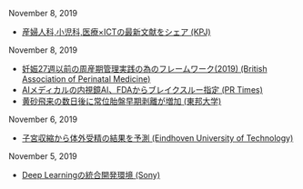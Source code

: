 November 8, 2019
* [産婦人科,小児科,医療×ICTの最新文献をシェア (KPJ)](https://kpjournal.jp/)

November 8, 2019
* [妊娠27週以前の周産期管理実践の為のフレームワーク(2019) (British Association of Perinatal Medicine)](https://www.bapm.org/resources/80-perinatal-management-of-extreme-preterm-birth-before-27-weeks-of-gestation-2019)
* [AIメディカルの内視鏡AI、FDAからブレイクスルー指定 (PR Times)](https://prtimes.jp/main/html/rd/p/000000002.000049025.html)
* [黄砂飛来の数日後に常位胎盤早期剥離が増加 (東邦大学)](https://www.toho-u.ac.jp/press/2019_index/20191108-1034.html)

November 6, 2019
* [子宮収縮から体外受精の結果を予測 (Eindhoven University of Technology)](https://www.tue.nl/en/news/news-overview/measurement-of-uterine-contractions-could-predict-the-outcome-of-in-vitro-fertilization/)

November 5, 2019
* [Deep Learningの統合開発環境 (Sony)](https://dl.sony.com/)

